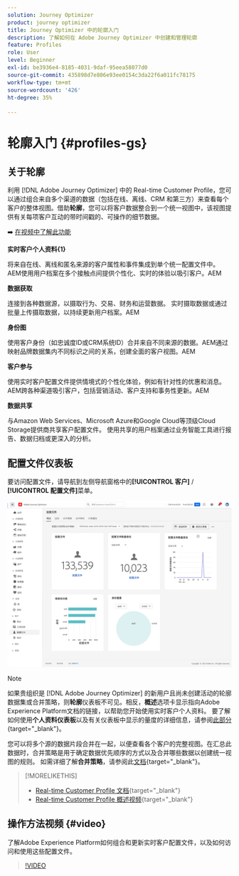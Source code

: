 ```yaml
---
solution: Journey Optimizer
product: journey optimizer
title: Journey Optimizer 中的轮廓入门
description: 了解如何在 Adobe Journey Optimizer 中创建和管理轮廓
feature: Profiles
role: User
level: Beginner
exl-id: be3936e4-8185-4031-9daf-95eea58077d0
source-git-commit: 435898d7e806e93ee0154c3da22f6a011fc78175
workflow-type: tm+mt
source-wordcount: '426'
ht-degree: 35%

---
```


# 轮廓入门 {#profiles-gs}

## 关于轮廓

利用 [!DNL Adobe Journey Optimizer] 中的 Real-time Customer Profile，您可以通过组合来自多个渠道的数据（包括在线、离线、CRM 和第三方）来查看每个客户的整体视图。借助&#x200B;**轮廓**，您可以将客户数据整合到一个统一视图中，该视图提供有关每项客户互动的带时间戳的、可操作的细节数据。

➡️ [在视频中了解此功能](#video)

**实时客户个人资料{&#x200B;1}**

将来自在线、离线和匿名来源的客户属性和事件集成到单个统一配置文件中。&#x200B;AEM使用用户档案在多个接触点间提供个性化、实时的体验以吸引客户。&#x200B;AEM

**数据获取**

连接到各种数据源，以摄取行为、交易、财务和运营数据。 实时摄取数据或通过批量上传摄取数据，以持续更新用户档案。&#x200B;AEM

**身份图**

使用客户身份（如忠诚度ID或CRM系统ID）合并来自不同来源的数据。&#x200B;AEM通过映射品牌数据集内不同标识之间的关系，创建全面的客户视图。&#x200B;AEM

**客户参与**

使用实时客户配置文件提供情境式的个性化体验，例如有针对性的优惠和消息。&#x200B;AEM跨各种渠道吸引客户，包括营销活动、客户支持和事务性更新。&#x200B;AEM

**数据共享**

与Amazon Web Services、Microsoft Azure和Google Cloud等顶级Cloud Storage提供商共享客户配置文件。 使用共享的用户档案通过业务智能工具进行报告、数据归档或更深入的分析。

## 配置文件仪表板

要访问配置文件，请导航到左侧导航窗格中的&#x200B;**[!UICONTROL 客户]** / **[!UICONTROL 配置文件]**&#x200B;菜单。

![](assets/profiles-home.png)

>[!NOTE]
>
>如果贵组织是 [!DNL Adobe Journey Optimizer] 的新用户且尚未创建活动的轮廓数据集或合并策略，则&#x200B;**轮廓**&#x200B;仪表板不可见。相反，**概述**&#x200B;选项卡显示指向Adobe Experience Platform文档的链接，以帮助您开始使用实时客户个人资料。 要了解如何使用&#x200B;**个人资料仪表板**&#x200B;以及有关仪表板中显示的量度的详细信息，请参阅[此部分](https://experienceleague.adobe.com/docs/experience-platform/profile/ui/user-guide.html?lang=zh-Hans){target="_blank"}。

您可以将多个源的数据片段合并在一起，以便查看各个客户的完整视图。在汇总此数据时，合并策略是用于确定数据优先顺序的方式以及合并哪些数据以创建统一视图的规则。 如需详细了解&#x200B;**合并策略**，请参阅此[文档](https://experienceleague.adobe.com/docs/experience-platform/profile/merge-policies/ui-guide.html?lang=zh-Hans){target="_blank"}。

>[!MORELIKETHIS]
>
>* [Real-time Customer Profile 文档](https://experienceleague.adobe.com/docs/experience-platform/query/home.html?lang=zh-Hans){target="_blank"}
>* [Real-time Customer Profile 概述视频](https://experienceleague.adobe.com/docs/experience-platform/profile/home.html?lang=zh-Hans){target="_blank"}

## 操作方法视频 {#video}

了解Adobe Experience Platform如何组合和更新实时客户配置文件，以及如何访问和使用这些配置文件。

>[!VIDEO](https://video.tv.adobe.com/v/27251?quality=12)
